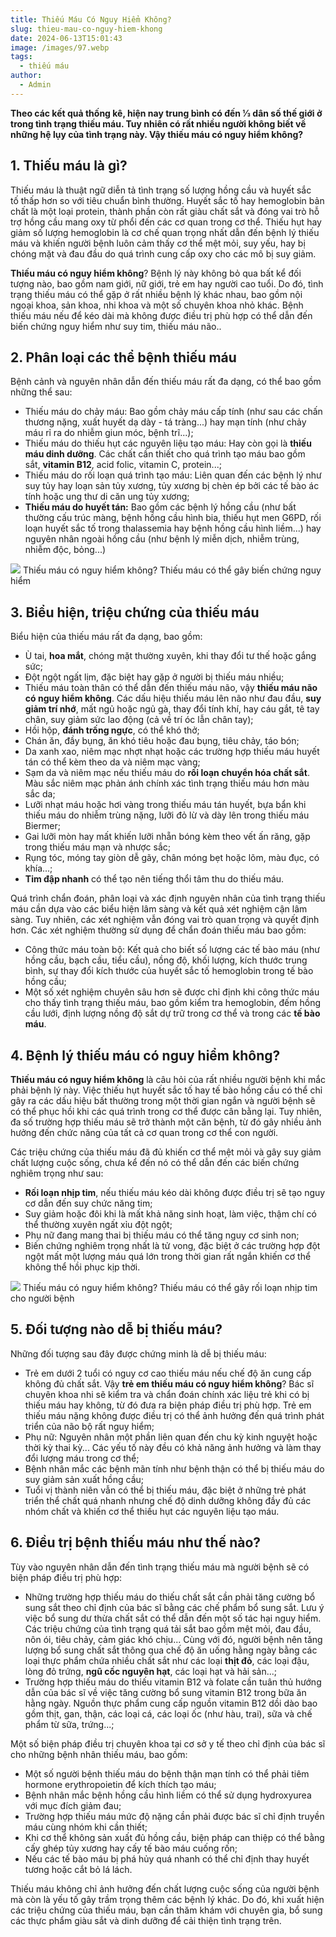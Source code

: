 ```yaml
---
title: Thiếu Máu Có Nguy Hiểm Không?
slug: thieu-mau-co-nguy-hiem-khong
date: 2024-06-13T15:01:43
image: /images/97.webp
tags:
  - thiếu máu
author:
  - Admin
---
```

**Theo các kết quả thống kê, hiện nay trung bình có đến 1⁄3 dân số thế giới ở trong tình trạng thiếu máu. Tuy nhiên có rất nhiều người không biết về những hệ lụy của tình trạng này. Vậy thiếu máu có nguy hiểm không?**

## 1. Thiếu máu là gì?

Thiếu máu là thuật ngữ diễn tả tình trạng số lượng hồng cầu và huyết sắc tố thấp hơn so với tiêu chuẩn bình thường. Huyết sắc tố hay hemoglobin bản chất là một loại protein, thành phần còn rất giàu chất sắt và đóng vai trò hỗ trợ hồng cầu mang oxy từ phổi đến các cơ quan trong cơ thể. Thiếu hụt hay giảm số lượng hemoglobin là cơ chế quan trọng nhất dẫn đến bệnh lý thiếu máu và khiến người bệnh luôn cảm thấy cơ thể mệt mỏi, suy yếu, hay bị chóng mặt và đau đầu do quá trình cung cấp oxy cho các mô bị suy giảm.

**Thiếu máu có nguy hiểm không**? Bệnh lý này không bỏ qua bất kể đối tượng nào, bao gồm nam giới, nữ giới, trẻ em hay người cao tuổi. Do đó, tình trạng thiếu máu có thể gặp ở rất nhiều bệnh lý khác nhau, bao gồm nội ngoại khoa, sản khoa, nhi khoa và một số chuyên khoa nhỏ khác. Bệnh thiếu máu nếu để kéo dài mà không được điều trị phù hợp có thể dẫn đến biến chứng nguy hiểm như suy tim, thiếu máu não..

## 2. Phân loại các thể bệnh thiếu máu

Bệnh cảnh và nguyên nhân dẫn đến thiếu máu rất đa dạng, có thể bao gồm những thể sau:

- Thiếu máu do chảy máu: Bao gồm chảy máu cấp tính (như sau các chấn thương nặng, xuất huyết dạ dày - tá tràng...) hay mạn tính (như chảy máu rỉ ra do nhiễm giun móc, bệnh trĩ...);
- Thiếu máu do thiếu hụt các nguyên liệu tạo máu: Hay còn gọi là **thiếu máu dinh dưỡng**. Các chất cần thiết cho quá trình tạo máu bao gồm sắt, **vitamin B12**, acid folic, vitamin C, protein...;
- Thiếu máu do rối loạn quá trình tạo máu: Liên quan đến các bệnh lý như suy tủy hay loạn sản tủy xương, tủy xương bị chèn ép bởi các tế bào ác tính hoặc ung thư di căn ung tủy xương;
- **Thiếu máu do huyết tán:** Bao gồm các bệnh lý hồng cầu (như bất thường cấu trúc màng, bệnh hồng cầu hình bia, thiếu hụt men G6PD, rối loạn huyết sắc tố trong thalassemia hay bệnh hồng cầu hình liềm...) hay nguyên nhân ngoài hồng cầu (như bệnh lý miễn dịch, nhiễm trùng, nhiễm độc, bỏng...)

![](https://www.vinmec.com/s3-images/20220228_100605_202508_thieu-mau-co-nguy-h.max-1800x1800.jpg)
Thiếu máu có nguy hiểm không? Thiếu máu có thể gây biến chứng nguy hiểm

## 3. Biểu hiện, triệu chứng của thiếu máu





Biểu hiện của thiếu máu rất đa dạng, bao gồm:

- Ù tai, **hoa mắt**, chóng mặt thường xuyên, khi thay đổi tư thế hoặc gắng sức;
- Đột ngột ngất lịm, đặc biệt hay gặp ở người bị thiếu máu nhiều;
- Thiếu máu toàn thân có thể dẫn đến thiếu máu não, vậy **thiếu máu não có nguy hiểm không**. Các dấu hiệu thiếu máu lên não như đau đầu, **suy giảm trí nhớ**, mất ngủ hoặc ngủ gà, thay đổi tính khí, hay cáu gắt, tê tay chân, suy giảm sức lao động (cả về trí óc lẫn chân tay);
- Hồi hộp, **đánh trống ngực**, có thể khó thở;
- Chán ăn, đầy bụng, ăn khó tiêu hoặc đau bụng, tiêu chảy, táo bón;
- Da xanh xao, niêm mạc nhợt nhạt hoặc các trường hợp thiếu máu huyết tán có thể kèm theo da và niêm mạc vàng;
- Sạm da và niêm mạc nếu thiếu máu do **rối loạn chuyển hóa chất sắt**. Màu sắc niêm mạc phản ánh chính xác tình trạng thiếu máu hơn màu sắc da;
- Lưỡi nhạt máu hoặc hơi vàng trong thiếu máu tán huyết, bựa bẩn khi thiếu máu do nhiễm trùng nặng, lưỡi đỏ lừ và dày lên trong thiếu máu Biermer;
- Gai lưỡi mòn hay mất khiến lưỡi nhẵn bóng kèm theo vết ấn răng, gặp trong thiếu máu mạn và nhược sắc;
- Rụng tóc, móng tay giòn dễ gãy, chân móng bẹt hoặc lõm, màu đục, có khía...;
- **Tim đập nhanh** có thể tạo nên tiếng thổi tâm thu do thiếu máu.

Quá trình chẩn đoán, phân loại và xác định nguyên nhân của tình trạng thiếu máu cần dựa vào các biểu hiện lâm sàng và kết quả xét nghiệm cận lâm sàng. Tuy nhiên, các xét nghiệm vẫn đóng vai trò quan trọng và quyết định hơn. Các xét nghiệm thường sử dụng để chẩn đoán thiếu máu bao gồm:

- Công thức máu toàn bộ: Kết quả cho biết số lượng các tế bào máu (như hồng cầu, bạch cầu, tiểu cầu), nồng độ, khối lượng, kích thước trung bình, sự thay đổi kích thước của huyết sắc tố hemoglobin trong tế bào hồng cầu;
- Một số xét nghiệm chuyên sâu hơn sẽ được chỉ định khi công thức máu cho thấy tình trạng thiếu máu, bao gồm kiểm tra hemoglobin, đếm hồng cầu lưới, định lượng nồng độ sắt dự trữ trong cơ thể và trong các **tế bào máu**.

## 4. Bệnh lý thiếu máu có nguy hiểm không?





**Thiếu máu có nguy hiểm không** là câu hỏi của rất nhiều người bệnh khi mắc phải bệnh lý này. Việc thiếu hụt huyết sắc tố hay tế bào hồng cầu có thể chỉ gây ra các dấu hiệu bất thường trong một thời gian ngắn và người bệnh sẽ có thể phục hồi khi các quá trình trong cơ thể được cân bằng lại. Tuy nhiên, đa số trường hợp thiếu máu sẽ trở thành một căn bệnh, từ đó gây nhiều ảnh hưởng đến chức năng của tất cả cơ quan trong cơ thể con người.

Các triệu chứng của thiếu máu đã đủ khiến cơ thể mệt mỏi và gây suy giảm chất lượng cuộc sống, chưa kể đến nó có thể dẫn đến các biến chứng nghiêm trọng như sau:

- **Rối loạn nhịp tim**, nếu thiếu máu kéo dài không được điều trị sẽ tạo nguy cơ dẫn đến suy chức năng tim;
- Suy giảm hoặc đôi khi là mất khả năng sinh hoạt, làm việc, thậm chí có thể thường xuyên ngất xỉu đột ngột;
- Phụ nữ đang mang thai bị thiếu máu có thể tăng nguy cơ sinh non;
- Biến chứng nghiêm trọng nhất là tử vong, đặc biệt ở các trường hợp đột ngột mất một lượng máu quá lớn trong thời gian rất ngắn khiến cơ thể không thể hồi phục kịp thời.

![](https://www.vinmec.com/s3-images/20220228_100357_708971_thieu-mau-co-nguy-h.max-1800x1800.jpg)
Thiếu máu có nguy hiểm không? Thiếu máu có thể gây rối loạn nhịp tim cho người bệnh

## 5. Đối tượng nào dễ bị thiếu máu?





Những đối tượng sau đây được chứng minh là dễ bị thiếu máu:

- Trẻ em dưới 2 tuổi có nguy cơ cao thiếu máu nếu chế độ ăn cung cấp không đủ chất sắt. Vậy **trẻ em thiếu máu có nguy hiểm không**? Bác sĩ chuyên khoa nhi sẽ kiểm tra và chẩn đoán chính xác liệu trẻ khi có bị thiếu máu hay không, từ đó đưa ra biện pháp điều trị phù hợp. Trẻ em thiếu máu nặng không được điều trị có thể ảnh hưởng đến quá trình phát triển của não bộ rất nguy hiểm;
- Phụ nữ: Nguyên nhân một phần liên quan đến chu kỳ kinh nguyệt hoặc thời kỳ thai kỳ... Các yếu tố này đều có khả năng ảnh hưởng và làm thay đổi lượng máu trong cơ thể;
- Bệnh nhân mắc các bệnh mãn tính như bệnh thận có thể bị thiếu máu do suy giảm sản xuất hồng cầu;
- Tuổi vị thành niên vẫn có thể bị thiếu máu, đặc biệt ở những trẻ phát triển thể chất quá nhanh nhưng chế độ dinh dưỡng không đầy đủ các nhóm chất và khiến cơ thể thiếu hụt các nguyên liệu tạo máu.

## 6. Điều trị bệnh thiếu máu như thế nào?





Tùy vào nguyên nhân dẫn đến tình trạng thiếu máu mà người bệnh sẽ có biện pháp điều trị phù hợp:

- Những trường hợp thiếu máu do thiếu chất sắt cần phải tăng cường bổ sung sắt theo chỉ định của bác sĩ bằng các chế phẩm bổ sung sắt. Lưu ý việc bổ sung dư thừa chất sắt có thể dẫn đến một số tác hại nguy hiểm. Các triệu chứng của tình trạng quá tải sắt bao gồm mệt mỏi, đau đầu, nôn ói, tiêu chảy, cảm giác khó chịu... Cùng với đó, người bệnh nên tăng lượng bổ sung chất sắt thông qua chế độ ăn uống hằng ngày bằng các loại thực phẩm chứa nhiều chất sắt như các loại **thịt đỏ**, các loại đậu, lòng đỏ trứng, **ngũ cốc nguyên hạt**, các loại hạt và hải sản...;
- Trường hợp thiếu máu do thiếu vitamin B12 và folate cần tuân thủ hướng dẫn của bác sĩ về việc tăng cường bổ sung vitamin B12 trong bữa ăn hằng ngày. Nguồn thực phẩm cung cấp nguồn vitamin B12 dồi dào bao gồm thịt, gan, thận, các loại cá, các loại ốc (như hàu, trai), sữa và chế phẩm từ sữa, trứng...;

Một số biện pháp điều trị chuyên khoa tại cơ sở y tế theo chỉ định của bác sĩ cho những bệnh nhân thiếu máu, bao gồm:

- Một số người bệnh thiếu máu do bệnh thận mạn tính có thể phải tiêm hormone erythropoietin để kích thích tạo máu;
- Bệnh nhân mắc bệnh hồng cầu hình liềm có thể sử dụng hydroxyurea với mục đích giảm đau;
- Trường hợp thiếu máu mức độ nặng cần phải được bác sĩ chỉ định truyền máu cùng nhóm khi cần thiết;
- Khi cơ thể không sản xuất đủ hồng cầu, biện pháp can thiệp có thể bằng cấy ghép tủy xương hay cấy tế bào máu cuống rốn;
- Nếu các tế bào máu bị phá hủy quá nhanh có thể chỉ định thay huyết tương hoặc cắt bỏ lá lách.

Thiếu máu không chỉ ảnh hưởng đến chất lượng cuộc sống của người bệnh mà còn là yếu tố gây trầm trọng thêm các bệnh lý khác. Do đó, khi xuất hiện các triệu chứng của thiếu máu, bạn cần thăm khám với chuyên gia, bổ sung các thực phẩm giàu sắt và dinh dưỡng để cải thiện tình trạng trên.
